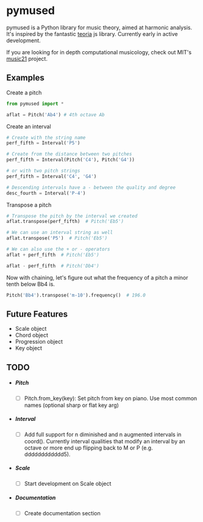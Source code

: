# **pymused**

pymused is a Python library for music theory, aimed at harmonic analysis. It's inspired by the fantastic [teoria](https://github.com/saebekassebil/teoria) js library.  Currently early in active development.

If you are looking for in depth computational musicology, check out MIT's [music21](https://github.com/cuthbertLab/music21) project.

## Examples

Create a pitch

```python
from pymused import *

aflat = Pitch('Ab4') # 4th octave Ab
```

Create an interval

```python
# Create with the string name
perf_fifth = Interval('P5')

# Create from the distance between two pitches
perf_fifth = Interval(Pitch('C4'), Pitch('G4'))

# or with two pitch strings
perf_fifth = Interval('C4', 'G4')

# Descending intervals have a - between the quality and degree
desc_fourth = Interval('P-4')
```

Transpose a pitch

```python
# Transpose the pitch by the interval we created
aflat.transpose(perf_fifth)  # Pitch('Eb5')

# We can use an interval string as well
aflat.transpose('P5')  # Pitch('Eb5')

# We can also use the + or - operators
aflat + perf_fifth  # Pitch('Eb5')

aflat - perf_fifth  # Pitch('Db4')
```

Now with chaining, let's figure out what the frequency of a pitch a minor tenth below Bb4 is.

```python
Pitch('Bb4').transpose('m-10').frequency()  # 196.0
```

## Future Features

- Scale object
- Chord object
- Progression object
- Key object

## TODO

- ##### Pitch
  - [ ] Pitch.from_key(key): Set pitch from key on piano. Use most common names (optional sharp or flat key arg)
  
- ##### Interval
  - [ ] Add full support for n diminished and n augmented intervals in coord(). Currently interval qualities that modify an interval by an octave or more end up flipping back to M or P (e.g. dddddddddddd5).

- ##### Scale
  - [ ] Start development on Scale object
  
- ##### Documentation
  - [ ] Create documentation section
